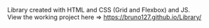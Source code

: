 Library created with HTML and CSS (Grid and Flexbox) and JS. <br>
View the working project here => https://bruno127.github.io/Library/
